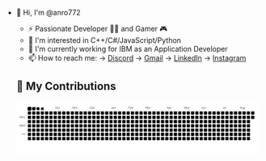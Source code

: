 - 👋 Hi, I'm @anro772
  - ⚡ Passionate Developer 👨‍💻 and Gamer 🎮
  - 👀 I'm interested in C++/C#/JavaScript/Python
  - 🌱 I'm currently working for IBM as an Application Developer
  - 📫 How to reach me:
  ->  [Discord](https://discord.com/channels/810633494425501706/810633494425501709)
  ->  [Gmail](https://mail.google.com/mail/?view=cm&source=mailto&to=[andreistefan7272@gmail.com])
  ->  [LinkedIn](https://www.linkedin.com/in/andrei-stefan-35675b232/)
  ->  [Instagram](https://www.instagram.com/stefanandrei7722/)

  ## 🐍 My Contributions
  <picture>
    <source media="(prefers-color-scheme: dark)" srcset="https://raw.githubusercontent.com/anro772/anro772/output/github-contribution-grid-snake-dark.svg" />
    <source media="(prefers-color-scheme: light)" srcset="https://raw.githubusercontent.com/anro772/anro772/output/github-contribution-grid-snake.svg" />
    <img alt="github-snake" src="https://raw.githubusercontent.com/anro772/anro772/output/github-contribution-grid-snake.svg" />
  </picture>
